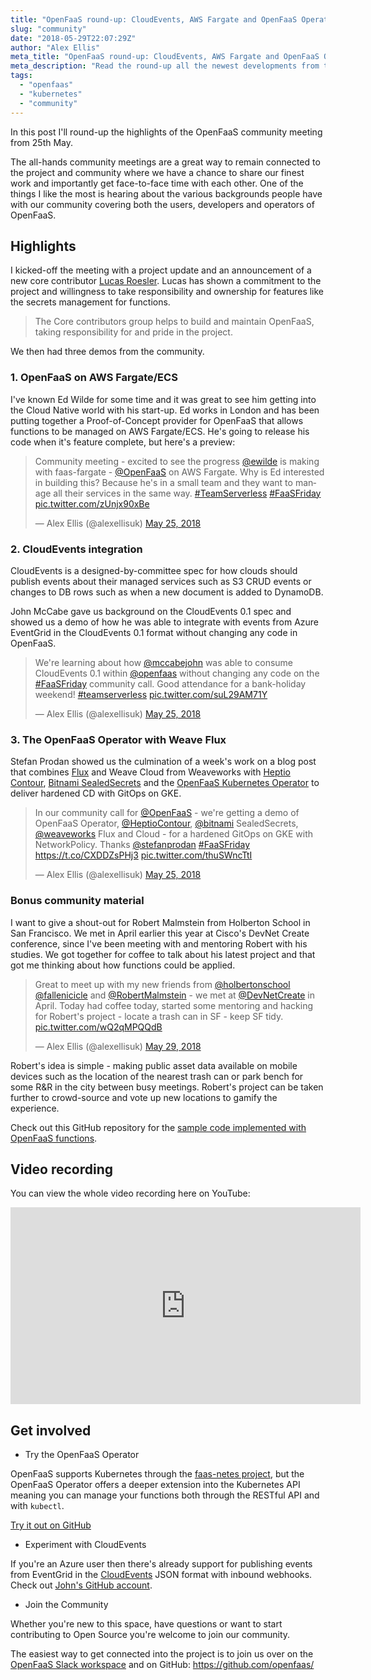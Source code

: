 ```yaml
---
title: "OpenFaaS round-up: CloudEvents, AWS Fargate and OpenFaaS Operator"
slug: "community"
date: "2018-05-29T22:07:29Z"
author: "Alex Ellis"
meta_title: "OpenFaaS round-up: CloudEvents, AWS Fargate and OpenFaaS Operator"
meta_description: "Read the round-up all the newest developments from the OpenFaaS Community. Find out how to join the Slack Community and get connected into the project"
tags:
  - "openfaas"
  - "kubernetes"
  - "community"
---
```


In this post I'll round-up the highlights of the OpenFaaS community meeting from 25th May.

The all-hands community meetings are a great way to remain connected to the project and community where we have a chance to share our finest work and importantly get face-to-face time with each other. One of the things I like the most is hearing about the various backgrounds people have with our community covering both the users, developers and operators of OpenFaaS.

## Highlights

I kicked-off the meeting with a project update and an announcement of a new core contributor [Lucas Roesler](https://twitter.com/theaxer). Lucas has shown a commitment to the project and willingness to take responsibility and ownership for features like the secrets management for functions.

> The Core contributors group helps to build and maintain OpenFaaS, taking responsibility for and pride in the project.

We then had three demos from the community.

### 1. OpenFaaS on AWS Fargate/ECS

I've known Ed Wilde for some time and it was great to see him getting into the Cloud Native world with his start-up. Ed works in London and has been putting together a Proof-of-Concept provider for OpenFaaS that allows functions to be managed on AWS Fargate/ECS. He's going to release his code when it's feature complete, but here's a preview:

<blockquote class="twitter-tweet" data-lang="en"><p lang="en" dir="ltr">Community meeting - excited to see the progress <a href="https://twitter.com/ewilde?ref_src=twsrc%5Etfw">@ewilde</a> is making with faas-fargate - <a href="https://twitter.com/openfaas?ref_src=twsrc%5Etfw">@OpenFaaS</a> on AWS Fargate. Why is Ed interested in building this? Because he&#39;s in a small team and they want to manage all their services in the same way. <a href="https://twitter.com/hashtag/TeamServerless?src=hash&amp;ref_src=twsrc%5Etfw">#TeamServerless</a> <a href="https://twitter.com/hashtag/FaaSFriday?src=hash&amp;ref_src=twsrc%5Etfw">#FaaSFriday</a> <a href="https://t.co/zUnjx90xBe">pic.twitter.com/zUnjx90xBe</a></p>&mdash; Alex Ellis (@alexellisuk) <a href="https://twitter.com/alexellisuk/status/1000054489192202240?ref_src=twsrc%5Etfw">May 25, 2018</a></blockquote> <script async src="https://platform.twitter.com/widgets.js" charset="utf-8"></script> 


### 2. CloudEvents integration 

CloudEvents is a designed-by-committee spec for how clouds should publish events about their managed services such as S3 CRUD events or changes to DB rows such as when a new document is added to DynamoDB.

John McCabe gave us background on the CloudEvents 0.1 spec and showed us a demo of how he was able to integrate with events from Azure EventGrid in the CloudEvents 0.1 format without changing any code in OpenFaaS.

<blockquote class="twitter-tweet" data-lang="en"><p lang="en" dir="ltr">We&#39;re learning about how <a href="https://twitter.com/mccabejohn?ref_src=twsrc%5Etfw">@mccabejohn</a> was able to consume CloudEvents 0.1 within <a href="https://twitter.com/openfaas?ref_src=twsrc%5Etfw">@openfaas</a> without changing any code on the <a href="https://twitter.com/hashtag/FaaSFriday?src=hash&amp;ref_src=twsrc%5Etfw">#FaaSFriday</a> community call. Good attendance for a bank-holiday weekend! <a href="https://twitter.com/hashtag/teamserverless?src=hash&amp;ref_src=twsrc%5Etfw">#teamserverless</a> <a href="https://t.co/suL29AM71Y">pic.twitter.com/suL29AM71Y</a></p>&mdash; Alex Ellis (@alexellisuk) <a href="https://twitter.com/alexellisuk/status/1000053773090349056?ref_src=twsrc%5Etfw">May 25, 2018</a></blockquote> <script async src="https://platform.twitter.com/widgets.js" charset="utf-8"></script> 

### 3. The OpenFaaS Operator with Weave Flux

Stefan Prodan showed us the culmination of a week's work on a blog post that combines [Flux](https://github.com/weaveworks/flux) and Weave Cloud from Weaveworks with [Heptio Contour](https://github.com/heptio/contour), [Bitnami SealedSecrets](https://github.com/bitnami-labs/sealed-secrets) and the [OpenFaaS Kubernetes Operator](https://github.com/openfaas-incubator/openfaas-operator) to deliver hardened CD with GitOps on GKE.

<blockquote class="twitter-tweet" data-lang="en"><p lang="en" dir="ltr">In our community call for <a href="https://twitter.com/openfaas?ref_src=twsrc%5Etfw">@OpenFaaS</a> - we&#39;re getting a demo of OpenFaaS Operator, <a href="https://twitter.com/HeptioContour?ref_src=twsrc%5Etfw">@HeptioContour</a>, <a href="https://twitter.com/bitnami?ref_src=twsrc%5Etfw">@bitnami</a> SealedSecrets, <a href="https://twitter.com/weaveworks?ref_src=twsrc%5Etfw">@weaveworks</a> Flux and Cloud - for a hardened GitOps on GKE with NetworkPolicy. Thanks <a href="https://twitter.com/stefanprodan?ref_src=twsrc%5Etfw">@stefanprodan</a> <a href="https://twitter.com/hashtag/FaaSFriday?src=hash&amp;ref_src=twsrc%5Etfw">#FaaSFriday</a> <a href="https://t.co/CXDDZsPHj3">https://t.co/CXDDZsPHj3</a> <a href="https://t.co/thuSWncTtI">pic.twitter.com/thuSWncTtI</a></p>&mdash; Alex Ellis (@alexellisuk) <a href="https://twitter.com/alexellisuk/status/1000057422499676162?ref_src=twsrc%5Etfw">May 25, 2018</a></blockquote> <script async src="https://platform.twitter.com/widgets.js" charset="utf-8"></script> 

### Bonus community material

I want to give a shout-out for Robert Malmstein from Holberton School in San Francisco. We met in April earlier this year at Cisco's DevNet Create conference, since I've been meeting with and mentoring Robert with his studies. We got together for coffee to talk about his latest project and that got me thinking about how functions could be applied.

<blockquote class="twitter-tweet" data-lang="en"><p lang="en" dir="ltr">Great to meet up with my new friends from <a href="https://twitter.com/holbertonschool?ref_src=twsrc%5Etfw">@holbertonschool</a> <a href="https://twitter.com/fallenicicle?ref_src=twsrc%5Etfw">@fallenicicle</a> and <a href="https://twitter.com/RobertMalmstein?ref_src=twsrc%5Etfw">@RobertMalmstein</a> - we met at <a href="https://twitter.com/DevNetCreate?ref_src=twsrc%5Etfw">@DevNetCreate</a> in April. Today had coffee today, started some mentoring and hacking for Robert&#39;s project - locate a trash can in SF - keep SF tidy. <a href="https://t.co/wQ2qMPQQdB">pic.twitter.com/wQ2qMPQQdB</a></p>&mdash; Alex Ellis (@alexellisuk) <a href="https://twitter.com/alexellisuk/status/1001302111043239936?ref_src=twsrc%5Etfw">May 29, 2018</a></blockquote> <script async src="https://platform.twitter.com/widgets.js" charset="utf-8"></script> 

Robert's idea is simple - making public asset data available on mobile devices such as the location of the nearest trash can or park bench for some R&R in the city between busy meetings. Robert's project can be taken further to crowd-source and vote up new locations to gamify the experience.

Check out this GitHub repository for the [sample code implemented with OpenFaaS functions](https://github.com/alexellis/sf-assets).

## Video recording

You can view the whole video recording here on YouTube:

<iframe width="560" height="315" src="https://www.youtube.com/embed/a391O3l6yp8" frameborder="0" allow="autoplay; encrypted-media" allowfullscreen></iframe>

## Get involved

* Try the OpenFaaS Operator

OpenFaaS supports Kubernetes through the [faas-netes project](https://github.com/openfaas/faas-netes), but the OpenFaaS Operator offers a deeper extension into the Kubernetes API meaning you can manage your functions both through the RESTful API and with `kubectl`.

[Try it out on GitHub](https://github.com/openfaas-incubator/openfaas-operator)

* Experiment with CloudEvents

If you're an Azure user then there's already support for publishing events from EventGrid in the [CloudEvents](https://cloudevents.io) JSON format with inbound webhooks. Check out [John's GitHub account](https://github.com/johnmccabe).

* Join the Community

Whether you're new to this space, have questions or want to start contributing to Open Source you're welcome to join our community.

The easiest way to get connected into the project is to join us over on the [OpenFaaS Slack workspace](https://docs.openfaas.com/support) and on GitHub: https://github.com/openfaas/